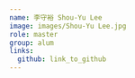 ```yaml
---
name: 李守裕 Shou-Yu Lee 
image: images/Shou-Yu Lee.jpg 
role: master
group: alum
links:
  github: link_to_github 
---
```

